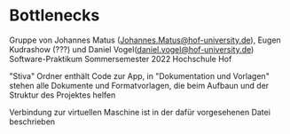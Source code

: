 # Bottlenecks
Gruppe von Johannes Matus (Johannes.Matus@hof-university.de), Eugen Kudrashow (???) und Daniel Vogel(daniel.vogel@hof-university.de)
Software-Praktikum Sommersemester 2022
Hochschule Hof

"Stiva" Ordner enthält Code zur App, in "Dokumentation und Vorlagen" stehen alle Dokumente und Formatvorlagen, die beim Aufbaun und der Struktur des Projektes helfen

Verbindung zur virtuellen Maschine ist in der dafür vorgesehenen Datei beschrieben
